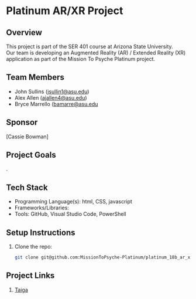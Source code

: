 # Platinum AR/XR Project

## Overview
This project is part of the SER 401 course at Arizona State University.  
Our team is developing an Augmented Reality (AR) / Extended Reality (XR) application as part of the Mission To Psyche Platinum project.

## Team Members
- John Sullins (jsullin1@asu.edu)
- Alex Allen (ajallen4@asu.edu)
- Bryce Marrello (bamarre@asu.edu

## Sponsor
[Cassie Bowman] 

## Project Goals
. 

## Tech Stack
- Programming Language(s): html, CSS, javascript 
- Frameworks/Libraries:  
- Tools: GitHub, Visual Studio Code, PowerShell

## Setup Instructions
1. Clone the repo:
    ```bash
    git clone git@github.com:MissionToPsyche-Platinum/platinum_18b_ar_xr-se.git
    ```

## Project Links
1. [Taiga](https://tree.taiga.io/project/jsullin1-ser401_capstone_project/timeline)
